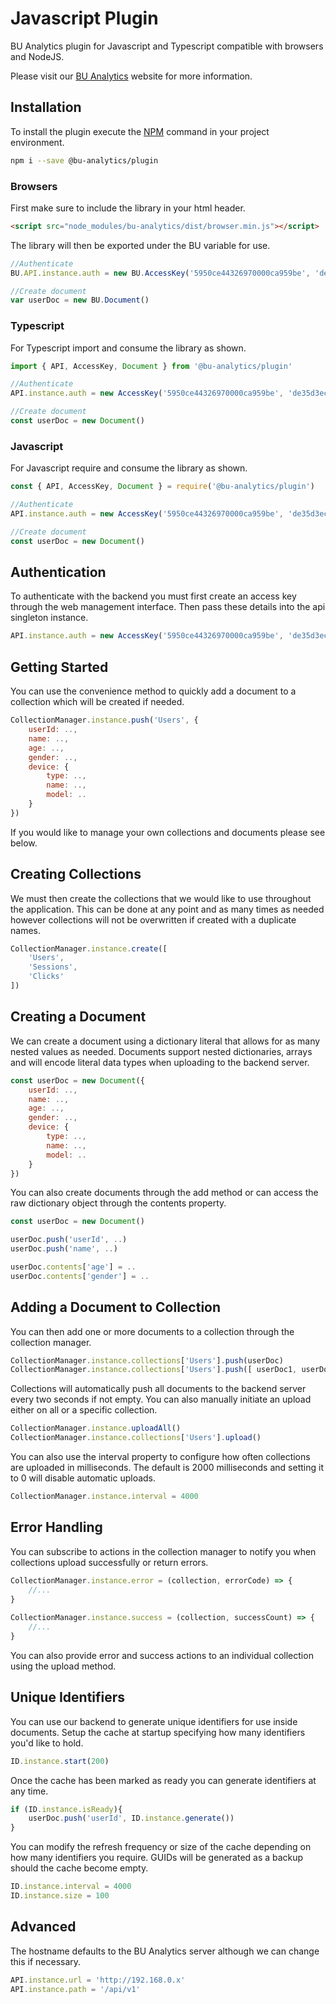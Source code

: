 # Javascript Plugin

BU Analytics plugin for Javascript and Typescript compatible with browsers and NodeJS.

Please visit our [BU Analytics](http://bu-games.bmth.ac.uk) website for more information.

## Installation

To install the plugin execute the [NPM](https://www.npmjs.com/package/@bu-analytics/plugin) command in your project environment.

```bash
npm i --save @bu-analytics/plugin
```

### Browsers

First make sure to include the library in your html header.

```html
<script src="node_modules/bu-analytics/dist/browser.min.js"></script>
```

The library will then be exported under the BU variable for use.

```javascript
//Authenticate
BU.API.instance.auth = new BU.AccessKey('5950ce44326970000ca959be', 'de35d3ec10d97667a1fa1d32b07133e3908923d4bd8c7258e384b5e5dfb91ec0')

//Create document
var userDoc = new BU.Document()
```

### Typescript

For Typescript import and consume the library as shown.

```javascript
import { API, AccessKey, Document } from '@bu-analytics/plugin'

//Authenticate
API.instance.auth = new AccessKey('5950ce44326970000ca959be', 'de35d3ec10d97667a1fa1d32b07133e3908923d4bd8c7258e384b5e5dfb91ec0')

//Create document
const userDoc = new Document()
```

### Javascript

For Javascript require and consume the library as shown.

```javascript
const { API, AccessKey, Document } = require('@bu-analytics/plugin')

//Authenticate
API.instance.auth = new AccessKey('5950ce44326970000ca959be', 'de35d3ec10d97667a1fa1d32b07133e3908923d4bd8c7258e384b5e5dfb91ec0')

//Create document
const userDoc = new Document()
```

## Authentication

To authenticate with the backend you must first create an access key through the web management interface. Then pass these details into the api singleton instance.

```javascript
API.instance.auth = new AccessKey('5950ce44326970000ca959be', 'de35d3ec10d97667a1fa1d32b07133e3908923d4bd8c7258e384b5e5dfb91ec0')
```

## Getting Started

You can use the convenience method to quickly add a document to a collection which will be created if needed.

```javascript
CollectionManager.instance.push('Users', {
    userId: ..,
    name: ..,
    age: ..,
    gender: ..,
    device: {
        type: ..,
        name: ..,
        model: ..
    }
})
```

If you would like to manage your own collections and documents please see below.

## Creating Collections

We must then create the collections that we would like to use throughout the application. 
This can be done at any point and as many times as needed however collections will not be overwritten if created with a duplicate names.

```javascript
CollectionManager.instance.create([
    'Users',
    'Sessions',
    'Clicks'
])
```

## Creating a Document

We can create a document using a dictionary literal that allows for as many nested values as needed. 
Documents support nested dictionaries, arrays and will encode literal data types when uploading to the backend server.

```javascript
const userDoc = new Document({
    userId: ..,
    name: ..,
    age: ..,
    gender: ..,
    device: {
        type: ..,
        name: ..,
        model: ..
    }
})
```

You can also create documents through the add method or can access the raw dictionary object through the contents property.

```javascript
const userDoc = new Document()

userDoc.push('userId', ..)
userDoc.push('name', ..)

userDoc.contents['age'] = ..
userDoc.contents['gender'] = ..
```

## Adding a Document to Collection

You can then add one or more documents to a collection through the collection manager.

```javascript
CollectionManager.instance.collections['Users'].push(userDoc)
CollectionManager.instance.collections['Users'].push([ userDoc1, userDoc2, userDoc3 ])
```

Collections will automatically push all documents to the backend server every two seconds if not empty. 
You can also manually initiate an upload either on all or a specific collection.

```javascript
CollectionManager.instance.uploadAll()
CollectionManager.instance.collections['Users'].upload()
```

You can also use the interval property to configure how often collections are uploaded in milliseconds. 
The default is 2000 milliseconds and setting it to 0 will disable automatic uploads.

```javascript
CollectionManager.instance.interval = 4000
```

## Error Handling

You can subscribe to actions in the collection manager to notify you when collections upload successfully or return errors.

```javascript
CollectionManager.instance.error = (collection, errorCode) => {
    //...
}
 
CollectionManager.instance.success = (collection, successCount) => {
    //...
}
```

You can also provide error and success actions to an individual collection using the upload method.

## Unique Identifiers

You can use our backend to generate unique identifiers for use inside documents. 
Setup the cache at startup specifying how many identifiers you'd like to hold.

```javascript
ID.instance.start(200)
```

Once the cache has been marked as ready you can generate identifiers at any time.

```javascript
if (ID.instance.isReady){
    userDoc.push('userId', ID.instance.generate())
}
```

You can modify the refresh frequency or size of the cache depending on how many identifiers you require. 
GUIDs will be generated as a backup should the cache become empty.

```javascript
ID.instance.interval = 4000
ID.instance.size = 100
```

## Advanced

The hostname defaults to the BU Analytics server although we can change this if necessary.

```javascript
API.instance.url = 'http://192.168.0.x'
API.instance.path = '/api/v1'
```